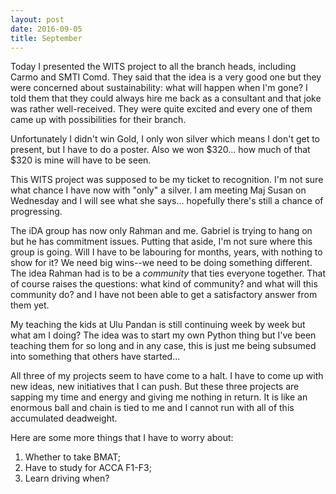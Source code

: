 ```yaml
---
layout: post
date: 2016-09-05
title: September
---
```


Today I presented the WITS project to all the branch heads, including Carmo and
SMTI Comd. They said that the idea is a very good one but they were concerned
about sustainability: what will happen when I'm gone? I told them that they
could always hire me back as a consultant and that joke was rather
well-received. They were quite excited and every one of them came up with
possibilities for their branch.

Unfortunately I didn't win Gold, I only won silver which means I don't get to
present, but I have to do a poster. Also we won $320... how much of that $320 is
mine will have to be seen.

This WITS project was supposed to be my ticket to recognition. I'm not sure what
chance I have now with "only" a silver. I am meeting Maj Susan on Wednesday and
I will see what she says... hopefully there's still a chance of progressing. 

The iDA group has now only Rahman and me. Gabriel is trying to hang on but he
has commitment issues. Putting that aside, I'm not sure where this group is
going. Will I have to be labouring for months, years, with nothing to show for
it? We need big wins--we need to be doing something different. The idea Rahman
had is to be a *community* that ties everyone together. That of course raises
the questions: what kind of community? and what will this community do? and I
have not been able to get a satisfactory answer from them yet. 

My teaching the kids at Ulu Pandan is still continuing week by week but what am
I doing? The idea was to start my own Python thing but I've been teaching them
for so long and in any case, this is just me being subsumed into something that
others have started...

All three of my projects seem to have come to a halt. I have to come up with new
ideas, new initiatives that I can push. But these three projects are sapping my
time and energy and giving me nothing in return. It is like an enormous ball and
chain is tied to me and I cannot run with all of this accumulated deadweight.


Here are some more things that I have to worry about:

1. Whether to take BMAT;
2. Have to study for ACCA F1-F3;
3. Learn driving when?

